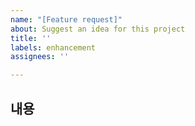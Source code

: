 ```yaml
---
name: "[Feature request]"
about: Suggest an idea for this project
title: ''
labels: enhancement
assignees: ''

---
```


## 내용
